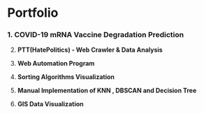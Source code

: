 # Portfolio

### 1. **COVID-19 mRNA Vaccine Degradation Prediction**

2. **PTT(HatePolitics) - Web Crawler & Data Analysis**

3. **Web Automation Program**

4. **Sorting Algorithms Visualization**

5. **Manual Implementation of KNN , DBSCAN and Decision Tree**

6. **GIS Data Visualization**

